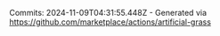 Commits: 2024-11-09T04:31:55.448Z - Generated via https://github.com/marketplace/actions/artificial-grass
<br>

